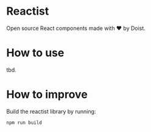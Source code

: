 # Reactist

Open source React components made with ❤️ by Doist.

# How to use

tbd.

# How to improve

Build the reactist library by running:
```
npm run build
```